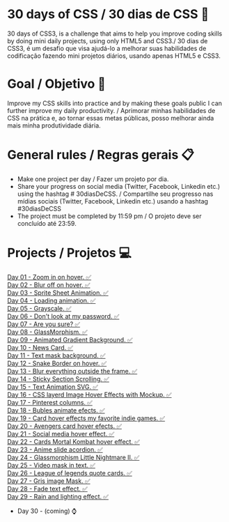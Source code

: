 # 30 days of CSS / 30 dias de CSS 🚀

30 days of CSS3, is a challenge that aims to help you improve coding skills by doing mini daily projects, using only HTML5 and CSS3./
30 dias de CSS3, é um desafio que visa ajudá-lo a melhorar suas habilidades de codificação fazendo mini projetos diários, usando apenas HTML5 e CSS3.

# Goal / Objetivo 🎯

Improve my CSS skills into practice and by making these goals public I can further improve my daily productivity. / Aprimorar minhas habilidades de CSS na prática e, ao tornar essas metas públicas, posso melhorar ainda mais minha produtividade diária.

# General rules / Regras gerais 📋
- Make one project per day / Fazer um projeto por dia.
- Share your progress on social media (Twitter, Facebook, Linkedin etc.) using the hashtag # 30diasDeCSS. / Compartilhe seu progresso nas mídias sociais (Twitter, Facebook, Linkedin etc.) usando a hashtag #30diasDeCSS
- The project must be completed by 11:59 pm / O projeto deve ser concluído até 23:59.

# Projects / Projetos 💻
<a href="https://www.linkedin.com/feed/update/urn%3Ali%3Aactivity%3A6762809316190806016/" title="See">Day 01 - Zoom in on hover. ✅  </a> <br>
<a href="https://www.linkedin.com/feed/update/urn%3Ali%3Aactivity%3A6763110240260034562/" title="See">Day 02 - Blur off on hover. ✅  </a> <br>
<a href="https://www.linkedin.com/feed/update/urn%3Ali%3Aactivity%3A6763444528029478913/" title="See">Day 03 - Sprite Sheet Animation. ✅  </a> <br>
<a href="https://www.linkedin.com/feed/update/urn:li:activity:6763848732053164032/" title="See">Day 04 - Loading animation. ✅  </a> <br>
<a href="https://www.linkedin.com/feed/update/urn:li:activity:6764219198165041152/" title="See">Day 05 - Grayscale. ✅  </a> <br>
<a href="https://www.linkedin.com/feed/update/urn:li:ugcPost:6764539995656134656/" title="See">Day 06 - Don't look at my password. ✅  </a> <br>
<a href="https://www.linkedin.com/feed/update/urn:li:ugcPost:6765076809311690752/" title="See">Day 07 - Are you sure? ✅  </a> <br>
<a href="https://www.linkedin.com/feed/update/urn:li:activity:6765265636076650496/" title="See">Day 08 - GlassMorphism. ✅  </a> <br>
<a href="https://www.linkedin.com/feed/update/urn:li:ugcPost:6765686765543067648/" title="See">Day 09 - Animated Gradient Background. ✅  </a> <br>
<a href="https://www.linkedin.com/feed/update/urn:li:ugcPost:6766009205527781376/" title="See">Day 10 - News Card. ✅  </a> <br>
<a href="https://www.linkedin.com/feed/update/urn:li:activity:6766568505862082560/" title="See">Day 11 - Text mask background. ✅  </a> <br>
<a href="https://www.linkedin.com/feed/update/urn:li:activity:6766568505862082560/" title="See">Day 12 - Snake Border on hover. ✅  </a> <br>
<a href="https://www.linkedin.com/feed/update/urn:li:ugcPost:6767108345053671424/" title="See">Day 13 - Blur everything outside the frame. ✅  </a> <br>
<a href="https://www.linkedin.com/feed/update/urn:li:ugcPost:6767299964554018816/" title="See">Day 14 - Sticky Section Scrolling. ✅  </a> <br>
<a href="https://www.linkedin.com/feed/update/urn:li:ugcPost:6767659260470972416/" title="See">Day 15 - Text Animation SVG. ✅  </a> <br>
<a href="https://www.linkedin.com/feed/update/urn:li:ugcPost:6768158581318594560/" title="See">Day 16 - CSS layerd Image Hover Effects with Mockup. ✅  </a> <br>
<a href="https://www.linkedin.com/feed/update/urn:li:ugcPost:6768531842363637760/" title="See">Day 17 - Pinterest columns. ✅  </a> <br>
<a href="https://www.linkedin.com/feed/update/urn:li:ugcPost:6768988861356933120/" title="See">Day 18 - Bubles animate efects. ✅  </a> <br>
<a href="https://www.linkedin.com/feed/update/urn:li:ugcPost:6769448237364502528/" title="See">Day 19 - Card hover effects my favorite indie games. ✅  </a> <br>
<a href="https://www.linkedin.com/feed/update/urn:li:ugcPost:6769785056639664128/" title="See">Day 20 - Avengers card hover efects. ✅  </a> <br>
<a href="https://www.linkedin.com/feed/update/urn:li:activity:6770009558640300032/" title="See">Day 21 - Social media hover effect. ✅  </a> <br>
<a href="https://www.linkedin.com/feed/update/urn:li:ugcPost:6770451493544955904/" title="See">Day 22 - Cards Mortal Kombat hover effect. ✅  </a> <br>
<a href="https://www.linkedin.com/feed/update/urn:li:ugcPost:6770700840811470848/" title="See">Day 23 - Anime slide acordion. ✅  </a> <br>
<a href="https://www.linkedin.com/feed/update/urn:li:ugcPost:6771109681374003200/" title="See">Day 24 - Glassmorphism Little Nightmare II. ✅  </a> <br>
<a href="https://www.linkedin.com/feed/update/urn:li:ugcPost:6771631989524086784/" title="See">Day 25 - Video mask in text. ✅  </a> <br>
<a href="https://www.linkedin.com/feed/update/urn:li:ugcPost:6771889016909434880/" title="See">Day 26 - League of legends quote cards. ✅  </a> <br>
<a href="https://www.linkedin.com/feed/update/urn:li:ugcPost:6772181503070887937/" title="See">Day 27 - Gris image Mask. ✅  </a> <br>
<a href="https://www.linkedin.com/feed/update/urn:li:activity:6772511210312134656/" title="See">Day 28 - Fade text effect. ✅  </a> <br>
<a href="https://www.linkedin.com/feed/update/urn:li:activity:6772898194754965504/" title="See">Day 29 - Rain and lighting effect. ✅  </a> <br>
- Day 30 - (coming) ⌚
